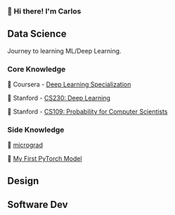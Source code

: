 ### 🍕 Hi there! I'm Carlos

## Data Science
Journey to learning ML/Deep Learning.

### Core Knowledge

🚧 Coursera - [Deep Learning Specialization](https://github.com/caestrada/Deep-Learning-Specialization)

🚧 Stanford - [CS230: Deep Learning](https://github.com/caestrada/CS230-Deep-Learning/tree/main)

🚧 Stanford - [CS109: Probability for Computer Scientists](https://github.com/caestrada/CS109-Probability-for-Computer-Scientists)

### Side Knowledge

🚧 [micrograd](https://github.com/caestrada/building-micrograd)
 
🚧 [My First PyTorch Model](https://github.com/caestrada/my-first-pytorch-model)

## Design

## Software Dev
